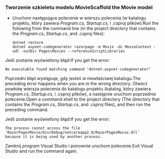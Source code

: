 <a name="scaffold"></a>

### <a name="scaffold-the-movie-model"></a><span data-ttu-id="82040-101">Tworzenie szkieletu modelu Movie</span><span class="sxs-lookup"><span data-stu-id="82040-101">Scaffold the Movie model</span></span>

* <span data-ttu-id="82040-102">Uruchom następujące polecenie w wierszu polecenia (w katalogu projektu, który zawiera *Program.cs*, *Startup.cs*, i *.csproj* plików):</span><span class="sxs-lookup"><span data-stu-id="82040-102">Run the following from the command line (in the project directory that contains the *Program.cs*, *Startup.cs*, and *.csproj* files):</span></span>

  ```console
  dotnet restore
  dotnet aspnet-codegenerator razorpage -m Movie -dc MovieContext -udl -outDir Pages\Movies --referenceScriptLibraries
  ```

<span data-ttu-id="82040-103">Jeśli zostanie wyświetlony błąd:</span><span class="sxs-lookup"><span data-stu-id="82040-103">If you get the error:</span></span>

  ```
  No executable found matching command "dotnet-aspnet-codegenerator"
  ```

<span data-ttu-id="82040-104">Poprzedni błąd występuje, gdy jesteś w niewłaściwej katalogu.</span><span class="sxs-lookup"><span data-stu-id="82040-104">The preceding error happens when you are in the wrong directory.</span></span> <span data-ttu-id="82040-105">Otwórz powłokę wiersza polecenia do katalogu projektu (katalog, który zawiera *Program.cs*, *Startup.cs*, i *.csproj* plików), a następnie uruchom poprzednie polecenie.</span><span class="sxs-lookup"><span data-stu-id="82040-105">Open a command shell to the project directory (The directory that contains the *Program.cs*, *Startup.cs*, and *.csproj* files), and then run the preceding command.</span></span>

<span data-ttu-id="82040-106">Jeśli zostanie wyświetlony błąd:</span><span class="sxs-lookup"><span data-stu-id="82040-106">If you get the error:</span></span>

  ```
  The process cannot access the file
 'RazorPagesMovie/bin/Debug/netcoreapp2.0/RazorPagesMovie.dll'
  because it is being used by another process.
  ```

<span data-ttu-id="82040-107">Zamknij program Visual Studio i ponownie uruchom polecenie.</span><span class="sxs-lookup"><span data-stu-id="82040-107">Exit Visual Studio and run the command again.</span></span>
